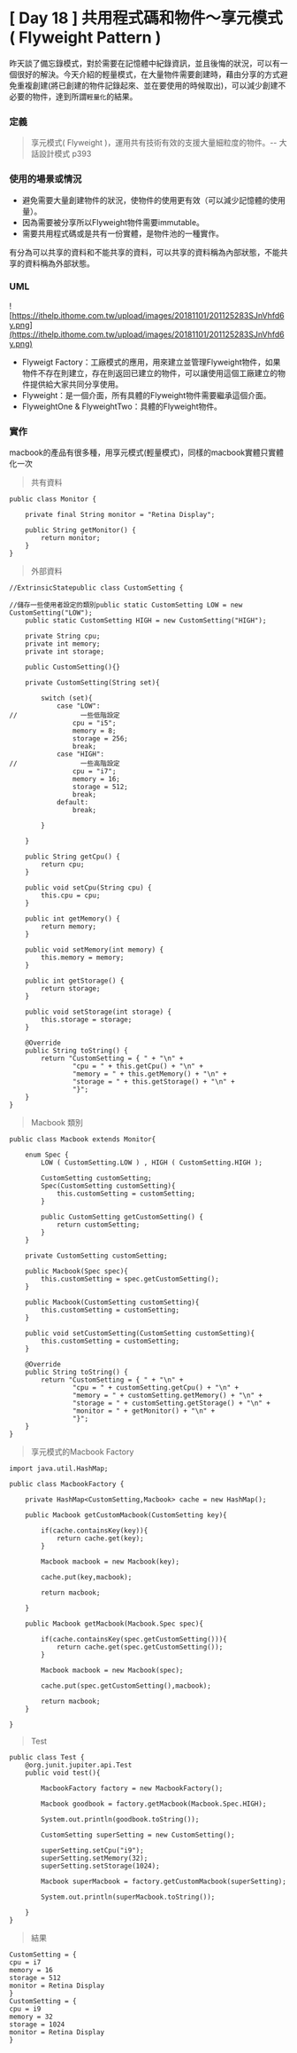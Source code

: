 # [ Day 18 ] 共用程式碼和物件～享元模式 ( Flyweight Pattern )

昨天談了備忘錄模式，對於需要在記憶體中紀錄資訊，並且後悔的狀況，可以有一個很好的解決。今天介紹的輕量模式，在大量物件需要創建時，藉由分享的方式避免重複創建(將已創建的物件記錄起來、並在要使用的時候取出)，可以減少創建不必要的物件，達到所謂`輕量化`的結果。

### **定義**

> 享元模式( Flyweight )，運用共有技術有效的支援大量細粒度的物件。-- 大話設計模式 p393
> 

### **使用的場景或情況**

- 避免需要大量創建物件的狀況，使物件的使用更有效（可以減少記憶體的使用量）。
- 因為需要被分享所以Flyweight物件需要immutable。
- 需要共用程式碼或是共有一份實體，是物件池的一種實作。

有分為可以共享的資料和不能共享的資料，可以共享的資料稱為內部狀態，不能共享的資料稱為外部狀態。

### **UML**

![https://ithelp.ithome.com.tw/upload/images/20181101/201125283SJnVhfd6y.png](https://ithelp.ithome.com.tw/upload/images/20181101/201125283SJnVhfd6y.png)

- Flyweigt Factory：工廠模式的應用，用來建立並管理Flyweight物件，如果物件不存在則建立，存在則返回已建立的物件，可以讓使用這個工廠建立的物件提供給大家共同分享使用。
- Flyweight：是一個介面，所有具體的Flyweight物件需要繼承這個介面。
- FlyweightOne & FlyweightTwo：具體的Flyweight物件。

### **實作**

macbook的產品有很多種，用享元模式(輕量模式)，同樣的macbook實體只實體化一次

> 共有資料
> 

```
public class Monitor {

    private final String monitor = "Retina Display";

    public String getMonitor() {
        return monitor;
    }
}

```

> 外部資料
> 

```
//ExtrinsicStatepublic class CustomSetting {

//儲存一些使用者設定的類別public static CustomSetting LOW = new CustomSetting("LOW");
    public static CustomSetting HIGH = new CustomSetting("HIGH");

    private String cpu;
    private int memory;
    private int storage;

    public CustomSetting(){}

    private CustomSetting(String set){

        switch (set){
            case "LOW":
//                一些低階設定
                cpu = "i5";
                memory = 8;
                storage = 256;
                break;
            case "HIGH":
//                一些高階設定
                cpu = "i7";
                memory = 16;
                storage = 512;
                break;
            default:
                break;

        }

    }

    public String getCpu() {
        return cpu;
    }

    public void setCpu(String cpu) {
        this.cpu = cpu;
    }

    public int getMemory() {
        return memory;
    }

    public void setMemory(int memory) {
        this.memory = memory;
    }

    public int getStorage() {
        return storage;
    }

    public void setStorage(int storage) {
        this.storage = storage;
    }

    @Override
    public String toString() {
        return "CustomSetting = { " + "\n" +
                "cpu = " + this.getCpu() + "\n" +
                "memory = " + this.getMemory() + "\n" +
                "storage = " + this.getStorage() + "\n" +
                "}";
    }
}

```

> Macbook 類別
> 

```
public class Macbook extends Monitor{

    enum Spec {
        LOW ( CustomSetting.LOW ) , HIGH ( CustomSetting.HIGH );

        CustomSetting customSetting;
        Spec(CustomSetting customSetting){
            this.customSetting = customSetting;
        }

        public CustomSetting getCustomSetting() {
            return customSetting;
        }
    }

    private CustomSetting customSetting;

    public Macbook(Spec spec){
        this.customSetting = spec.getCustomSetting();
    }

    public Macbook(CustomSetting customSetting){
        this.customSetting = customSetting;
    }

    public void setCustomSetting(CustomSetting customSetting){
        this.customSetting = customSetting;
    }

    @Override
    public String toString() {
        return "CustomSetting = { " + "\n" +
                "cpu = " + customSetting.getCpu() + "\n" +
                "memory = " + customSetting.getMemory() + "\n" +
                "storage = " + customSetting.getStorage() + "\n" +
                "monitor = " + getMonitor() + "\n" +
                "}";
    }
}

```

> 享元模式的Macbook Factory
> 

```
import java.util.HashMap;

public class MacbookFactory {

    private HashMap<CustomSetting,Macbook> cache = new HashMap();

    public Macbook getCustomMacbook(CustomSetting key){

        if(cache.containsKey(key)){
            return cache.get(key);
        }

        Macbook macbook = new Macbook(key);

        cache.put(key,macbook);

        return macbook;

    }

    public Macbook getMacbook(Macbook.Spec spec){

        if(cache.containsKey(spec.getCustomSetting())){
            return cache.get(spec.getCustomSetting());
        }

        Macbook macbook = new Macbook(spec);

        cache.put(spec.getCustomSetting(),macbook);

        return macbook;
    }

}

```

> Test
> 

```
public class Test {
    @org.junit.jupiter.api.Test
    public void test(){

        MacbookFactory factory = new MacbookFactory();

        Macbook goodbook = factory.getMacbook(Macbook.Spec.HIGH);

        System.out.println(goodbook.toString());

        CustomSetting superSetting = new CustomSetting();

        superSetting.setCpu("i9");
        superSetting.setMemory(32);
        superSetting.setStorage(1024);

        Macbook superMacbook = factory.getCustomMacbook(superSetting);

        System.out.println(superMacbook.toString());

    }
}

```

> 結果
> 

```
CustomSetting = {
cpu = i7
memory = 16
storage = 512
monitor = Retina Display
}
CustomSetting = {
cpu = i9
memory = 32
storage = 1024
monitor = Retina Display
}

```